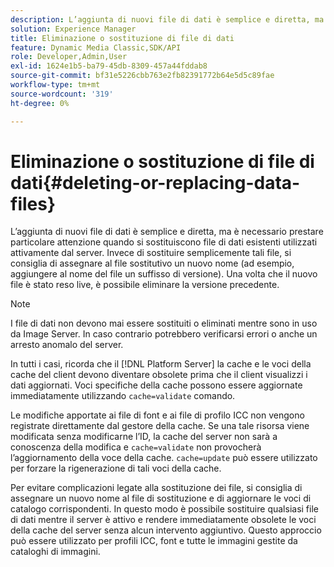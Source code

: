 ```yaml
---
description: L’aggiunta di nuovi file di dati è semplice e diretta, ma è necessario prestare particolare attenzione quando si sostituiscono file di dati esistenti utilizzati attivamente dal server. Invece di sostituire semplicemente tali file, si consiglia di assegnare al file sostitutivo un nuovo nome (ad esempio, aggiungere al nome del file un suffisso di versione). Una volta che il nuovo file è stato reso live, è possibile eliminare la versione precedente.
solution: Experience Manager
title: Eliminazione o sostituzione di file di dati
feature: Dynamic Media Classic,SDK/API
role: Developer,Admin,User
exl-id: 1624e1b5-ba79-45db-8309-457a44fddab8
source-git-commit: bf31e5226cbb763e2fb82391772b64e5d5c89fae
workflow-type: tm+mt
source-wordcount: '319'
ht-degree: 0%

---
```


# Eliminazione o sostituzione di file di dati{#deleting-or-replacing-data-files}

L’aggiunta di nuovi file di dati è semplice e diretta, ma è necessario prestare particolare attenzione quando si sostituiscono file di dati esistenti utilizzati attivamente dal server. Invece di sostituire semplicemente tali file, si consiglia di assegnare al file sostitutivo un nuovo nome (ad esempio, aggiungere al nome del file un suffisso di versione). Una volta che il nuovo file è stato reso live, è possibile eliminare la versione precedente.

>[!NOTE]
>
>I file di dati non devono mai essere sostituiti o eliminati mentre sono in uso da Image Server. In caso contrario potrebbero verificarsi errori o anche un arresto anomalo del server.

In tutti i casi, ricorda che il [!DNL Platform Server] la cache e le voci della cache del client devono diventare obsolete prima che il client visualizzi i dati aggiornati. Voci specifiche della cache possono essere aggiornate immediatamente utilizzando `cache=validate` comando.

Le modifiche apportate ai file di font e ai file di profilo ICC non vengono registrate direttamente dal gestore della cache. Se una tale risorsa viene modificata senza modificarne l’ID, la cache del server non sarà a conoscenza della modifica e `cache=validate` non provocherà l’aggiornamento della voce della cache. `cache=update` può essere utilizzato per forzare la rigenerazione di tali voci della cache.

Per evitare complicazioni legate alla sostituzione dei file, si consiglia di assegnare un nuovo nome al file di sostituzione e di aggiornare le voci di catalogo corrispondenti. In questo modo è possibile sostituire qualsiasi file di dati mentre il server è attivo e rendere immediatamente obsolete le voci della cache del server senza alcun intervento aggiuntivo. Questo approccio può essere utilizzato per profili ICC, font e tutte le immagini gestite da cataloghi di immagini.
